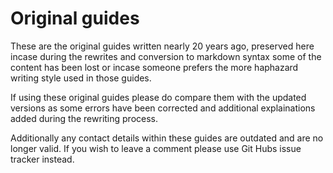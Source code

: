 # Original guides  

These are the original guides written nearly 20 years ago, preserved here incase during the rewrites and conversion to markdown syntax some of the content has been lost or incase someone prefers the more haphazard writing style used in those guides.  

If using these original guides please do compare them with the updated versions as some errors have been corrected and additional explainations added during the rewriting process.

Additionally any contact details within these guides are outdated and are no longer valid. If you wish to leave a comment please use Git Hubs issue tracker instead.  
